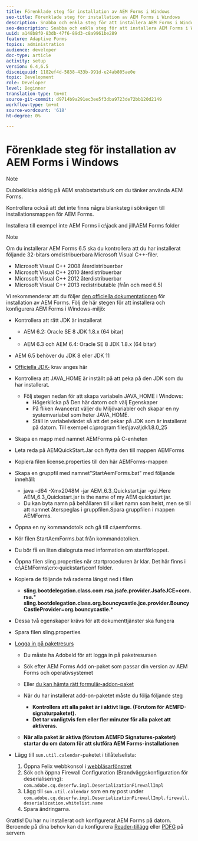 ```yaml
---
title: Förenklade steg för installation av AEM Forms i Windows
seo-title: Förenklade steg för installation av AEM Forms i Windows
description: Snabba och enkla steg för att installera AEM Forms i Windows
seo-description: Snabba och enkla steg för att installera AEM Forms i Windows
uuid: a148b8f0-83db-47f6-89d3-c8a9961be289
feature: Adaptive Forms
topics: administration
audience: developer
doc-type: article
activity: setup
version: 6.4,6.5
discoiquuid: 1182ef4d-5838-433b-991d-e24ab805ae0e
topic: Development
role: Developer
level: Beginner
translation-type: tm+mt
source-git-commit: d9714b9a291ec3ee5f3dba9723de72bb120d2149
workflow-type: tm+mt
source-wordcount: '618'
ht-degree: 0%

---
```



# Förenklade steg för installation av AEM Forms i Windows

>[!NOTE]
>
>Dubbelklicka aldrig på AEM snabbstartsburk om du tänker använda AEM Forms.
>
>Kontrollera också att det inte finns några blanksteg i sökvägen till installationsmappen för AEM Forms.
>
>Installera till exempel inte AEM Forms i c:\jack and jill\AEM Forms folder

>[!NOTE]
>
>Om du installerar AEM Forms 6.5 ska du kontrollera att du har installerat följande 32-bitars omdistribuerbara Microsoft Visual C++-filer.
>
>* Microsoft Visual C++ 2008 återdistribuerbar
>* Microsoft Visual C++ 2010 återdistribuerbar
>* Microsoft Visual C++ 2012 återdistribuerbar
>* Microsoft Visual C++ 2013 redistributable (från och med 6.5)


Vi rekommenderar att du följer [den officiella dokumentationen](https://helpx.adobe.com/experience-manager/6-3/forms/using/installing-configuring-aem-forms-osgi.html) för installation av AEM Forms. Följ de här stegen för att installera och konfigurera AEM Forms i Windows-miljö:

* Kontrollera att rätt JDK är installerat
   * AEM 6.2: Oracle SE 8 JDK 1.8.x (64 bitar)
* 
   * AEM 6.3 och AEM 6.4: Oracle SE 8 JDK 1.8.x (64 bitar)
* AEM 6.5 behöver du JDK 8 eller JDK 11
* [Officiella JDK-](https://helpx.adobe.com/experience-manager/6-3/sites/deploying/using/technical-requirements.html) krav anges här
* Kontrollera att JAVA_HOME är inställt på att peka på den JDK som du har installerat.
   * Följ stegen nedan för att skapa variabeln JAVA_HOME i Windows:
      * Högerklicka på Den här datorn och välj Egenskaper
      * På fliken Avancerat väljer du Miljövariabler och skapar en ny systemvariabel som heter JAVA_HOME.
      * Ställ in variabelvärdet så att det pekar på JDK som är installerat på datorn. Till exempel c:\program files\java\jdk1.8.0_25

* Skapa en mapp med namnet AEMForms på C-enheten
* Leta reda på AEMQuickStart.Jar och flytta den till mappen AEMForms
* Kopiera filen license.properties till den här AEMForms-mappen
* Skapa en gruppfil med namnet&quot;StartAemForms.bat&quot; med följande innehåll:
   * java -d64 -Xmx2048M -jar AEM_6.3_Quickstart.jar -gui.Here AEM_6.3_Quickstart.jar is the name of my AEM quickstart jar.
   * Du kan byta namn på behållaren till vilket namn som helst, men se till att namnet återspeglas i gruppfilen.Spara gruppfilen i mappen AEMForms.

* Öppna en ny kommandotolk och gå till c:\aemforms.

* Kör filen StartAemForms.bat från kommandotolken.

* Du bör få en liten dialogruta med information om startförloppet.

* Öppna filen sling.properties när startproceduren är klar. Det här finns i c:\AEMForms\crx-quickstart\conf folder.

* Kopiera de följande två raderna längst ned i filen
   * **sling.bootdelegation.class.com.rsa.jsafe.provider.JsafeJCE=com.rsa.*** **sling.bootdelegation.class.org.bouncycastle.jce.provider.BouncyCastleProvider=org.bouncycastle.***
* Dessa två egenskaper krävs för att dokumenttjänster ska fungera
* Spara filen sling.properties

* [Logga in på paketresurs](http://localhost:4502/crx/packageshare/login.html)

   * Du måste ha AdobeId för att logga in på paketresursen
   * Sök efter AEM Forms Add on-paket som passar din version av AEM Forms och operativsystemet
   * Eller [du kan hämta rätt formulär-addon-paket](https://helpx.adobe.com/aem-forms/kb/aem-forms-releases.html)
   * När du har installerat add-on-paketet måste du följa följande steg

      * **Kontrollera att alla paket är i aktivt läge. (Förutom för AEMFD-signaturpaketet).**
      * **Det tar vanligtvis fem eller fler minuter för alla paket att aktiveras.**
   * **När alla paket är aktiva (förutom AEMFD Signatures-paketet) startar du om datorn för att slutföra AEM Forms-installationen**


* Lägg till `sun.util.calendar`-paketet i tillåtelselista:

   1. Öppna Felix webbkonsol i [webbläsarfönstret](http://localhost:4502/system/console/configMgr)
   2. Sök och öppna Firewall Configuration (Brandväggskonfiguration för deserialisering): `com.adobe.cq.deserfw.impl.DeserializationFirewallImpl`
   3. Lägg till `sun.util.calendar` som en ny post under `com.adobe.cq.deserfw.impl.DeserializationFirewallImpl.firewall.deserialization.whitelist.name`
   4. Spara ändringarna.

Grattis! Du har nu installerat och konfigurerat AEM Forms på datorn.
Beroende på dina behov kan du konfigurera [Reader-tillägg](https://helpx.adobe.com/experience-manager/6-3/forms/using/configuring-document-services.html) eller [ PDFG](https://helpx.adobe.com/experience-manager/6-3/forms/using/install-configure-pdf-generator.html) på servern
